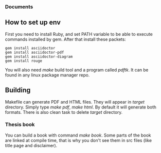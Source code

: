 ### Documents

## How to set up env

First you need to install Ruby, and set PATH variable to be able to execute commands installed by gem.
After that install these packets:
```
gem install asciidoctor
gem install asciidoctor-pdf
gem install asciidoctor-diagram
gem install rouge
```
You will also need _make_ build tool and a program called _pdftk_. It can be found in any linux package manager repo.

## Building

Makefile can generate PDF and HTML files. They will appear in _target_ directory. Simply type *make pdf*, *make html*. 
By default it will generate both formats. There is also clean task to delete _target_ directory.

### Thesis book

You can build a book with command *make book*. Some parts of the book are linked
at compile time, that is why you don't see them in src files (like title page and disclaimer).